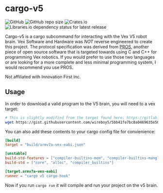 # cargo-v5
![GitHub](https://img.shields.io/github/license/ceros-os/cargo-v5?style=flat-square)
![GitHub repo size](https://img.shields.io/github/repo-size/ceros-os/cargo-v5?style=flat-square)
![Crates.io](https://img.shields.io/crates/v/cargo-v5?style=flat-square)
![Libraries.io dependency status for latest release](https://img.shields.io/librariesio/release/cargo/cargo-v5?style=flat-square)


Cargo-v5 is a cargo subcommand for interacting with the Vex V5 robot brain.
Vex Software and Hardware was *NOT* reverse engineered to create this project. The protocol specification was derived from [PROS](https://pros.cs.purdue.edu), another piece of open source software that is targeted towards using C and C++ for programming Vex robotics. If you would prefer to use those two languages or are looking for a more complete and less minimal programming system, I would recommend you use PROS.

Not affiliated with Innovation First Inc.


## Usage

In order to download a valid program to the V5 brain, you will need to a vex target:
```bash
# This is slightly modified from the target found here: https://gitlab.com/qvex/vex-rt/-/blob/master/armv7a-vex-eabi.json
wget https://gist.githubusercontent.com/wireboy5/5bb41fe7bc8a0469635e56a3076946bf/raw/6699b6bed011447c724a4589dc3acb1e2ce61585/armv7a-vex-eabi.json
```

You can also add these contents to your cargo config file for convienience:
```toml
[build]
target = "build/armv7a-vex-eabi.json"

[unstable]
build-std-features = ["compiler-builtins-mem", "compiler-builtins-mangled-names"]
build-std = ["core", "alloc", "compiler_builtins"]

[target.armv7a-vex-eabi]
runner = "cargo v5 cargo-hook"

```

Now if you run `cargo run` it will compile and run your project on the v5 brain.

